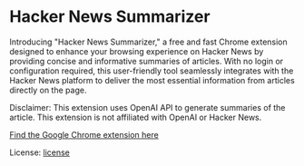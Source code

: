 # Hacker News Summarizer
Introducing "Hacker News Summarizer," a free and fast Chrome extension designed to enhance your browsing experience on Hacker News by providing concise and informative summaries of articles. With no login or configuration required, this user-friendly tool seamlessly integrates with the Hacker News platform to deliver the most essential information from articles directly on the page.

Disclaimer: This extension uses OpenAI API to generate summaries of the article. This extension is not affiliated with OpenAI or Hacker News.

[Find the Google Chrome extension here](https://chrome.google.com/webstore/detail/hacker-news-summarizer/ajodkpllepafdcjcgklhnamlnninjbmd)

License: [license](LICENSE)